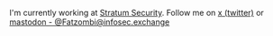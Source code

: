 I'm currently working at [Stratum Security](https://stratumsecurity.com). Follow me on [x (twitter)](https://x.com/fat_zombi) or [mastodon - @Fatzombi@infosec.exchange](https://infosec.exchange/@Fatzombi)
